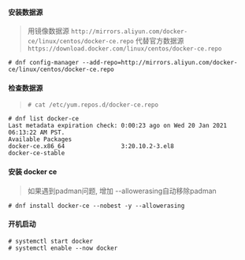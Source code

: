 #### 安装数据源 
> 用镜像数据源 `http://mirrors.aliyun.com/docker-ce/linux/centos/docker-ce.repo`
> 代替官方数据源 `https://download.docker.com/linux/centos/docker-ce.repo`
```
# dnf config-manager --add-repo=http://mirrors.aliyun.com/docker-ce/linux/centos/docker-ce.repo
```

#### 检查数据源
> `# cat /etc/yum.repos.d/docker-ce.repo`
```
# dnf list docker-ce
Last metadata expiration check: 0:00:23 ago on Wed 20 Jan 2021 06:13:22 AM PST.
Available Packages
docker-ce.x86_64                3:20.10.2-3.el8                 docker-ce-stable
```

#### 安装 docker ce
> 如果遇到padman问题, 增加 --allowerasing自动移除padman
```
# dnf install docker-ce --nobest -y --allowerasing 
```

#### 开机启动
```
# systemctl start docker
# systemctl enable --now docker 
```
